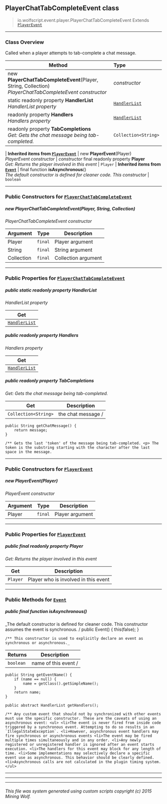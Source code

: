 ## PlayerChatTabCompleteEvent __class__

>io.wolfscript.event.player.PlayerChatTabCompleteEvent
>Extends [`PlayerEvent`](PlayerEvent.md)

---

### Class Overview

Called when a player attempts to tab-complete a chat message.

Method | Type   
--- | :--- 
new __PlayerChatTabCompleteEvent__(Player, String, Collection) <br> _PlayerChatTabCompleteEvent constructor_ | _constructor_
static readonly property __HandlerList__ <br> _HandlerList property_ | [`HandlerList`](..\HandlerList.md)
 readonly property __Handlers__ <br> _Handlers property_ | [`HandlerList`](..\HandlerList.md)
 readonly property __TabCompletions__ <br> _Get: Gets the chat message being tab-completed._ | `Collection<String>`
 |
__Inherited items from [`PlayerEvent`](PlayerEvent.md)__ |
new __PlayerEvent__(Player) <br> _PlayerEvent constructor_ | _constructor_
final readonly property __Player__ <br> _Get: Returns the player involved in this event_ | `Player`
 |
__Inherited items from [`Event`](..\Event.md)__ |
final function __isAsynchronous__() <br> _The default constructor is defined for cleaner code. This constructor_ | `boolean`







---

### Public Constructors for [`PlayerChatTabCompleteEvent`](PlayerChatTabCompleteEvent.md)

##### <a id='playerchattabcompleteevent'></a>new __PlayerChatTabCompleteEvent__(Player, String, Collection) 

_PlayerChatTabCompleteEvent constructor_

Argument | Type | Description  
--- | --- | --- 
Player | `final` | Player argument
String | `final` | String argument
Collection | `final` | Collection argument

---

### Public Properties for [`PlayerChatTabCompleteEvent`](PlayerChatTabCompleteEvent.md)

##### <a id='handlerlist'></a>public static readonly property __HandlerList__

_HandlerList property_

Get | 
--- | 
[`HandlerList`](..\HandlerList.md) |



##### <a id='handlers'></a>public  readonly property __Handlers__

_Handlers property_

Get | 
--- | 
[`HandlerList`](..\HandlerList.md) |



##### <a id='tabcompletions'></a>public  readonly property __TabCompletions__

_Get: Gets the chat message being tab-completed._

Get | Description
--- | --- 
`Collection<String>` | the chat message /
    public String getChatMessage() {
        return message;
    }

    /** Gets the last 'token' of the message being tab-completed. <p> The token is the substring starting with the character after the last space in the message.



---
### Public Constructors for [`PlayerEvent`](PlayerEvent.md)

##### <a id='playerevent'></a>new __PlayerEvent__(Player) 

_PlayerEvent constructor_

Argument | Type | Description  
--- | --- | --- 
Player | `final` | Player argument

---

### Public Properties for [`PlayerEvent`](PlayerEvent.md)

##### <a id='player'></a>public final readonly property __Player__

_Get: Returns the player involved in this event_

Get | Description
--- | --- 
`Player` | Player who is involved in this event



---

### Public Methods for [`Event`](..\Event.md)

##### <a id='isasynchronous'></a>public final function __isAsynchronous__()

_The default constructor is defined for cleaner code. This constructor assumes the event is synchronous. /
    public Event() {
        this(false);
    }

    /** This constructor is used to explicitly declare an event as synchronous or asynchronous._

Returns | Description
--- | --- 
`boolean` | name of this event /
    public String getEventName() {
        if (name == null) {
            name = getClass().getSimpleName();
        }
        return name;
    }

    public abstract HandlerList getHandlers();

    /** Any custom event that should not by synchronized with other events must use the specific constructor. These are the caveats of using an asynchronous event: <ul> <li>The event is never fired from inside code triggered by a synchronous event. Attempting to do so results in an `IllegalStateException`. <li>However, asynchronous event handlers may fire synchronous or asynchronous events <li>The event may be fired multiple times simultaneously and in any order. <li>Any newly registered or unregistered handler is ignored after an event starts execution. <li>The handlers for this event may block for any length of time. <li>Some implementations may selectively declare a specific event use as asynchronous. This behavior should be clearly defined. <li>Asynchronous calls are not calculated in the plugin timing system. </ul>


---


---


---


###### This file was system generated using custom scripts copyright (c) 2015 Mining Wolf.
	

